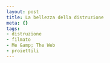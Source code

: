 ```yaml
--- 
layout: post
title: La bellezza della distruzione
meta: {}
tags: 
- distruzione
- filmato
- Me &amp; The Web
- proiettili
---
```

<object width="425" height="344"><param name="movie" value="http://www.youtube.com/v/QfDoQwIAaXg&color1=0xb1b1b1&color2=0xcfcfcf&feature=player_embedded&fs=1"></param><param name="allowFullScreen" value="true"></param><param name="allowScriptAccess" value="always"></param><embed src="http://www.youtube.com/v/QfDoQwIAaXg&color1=0xb1b1b1&color2=0xcfcfcf&feature=player_embedded&fs=1" type="application/x-shockwave-flash" allowfullscreen="true" allowScriptAccess="always" width="425" height="344"></embed></object> 
